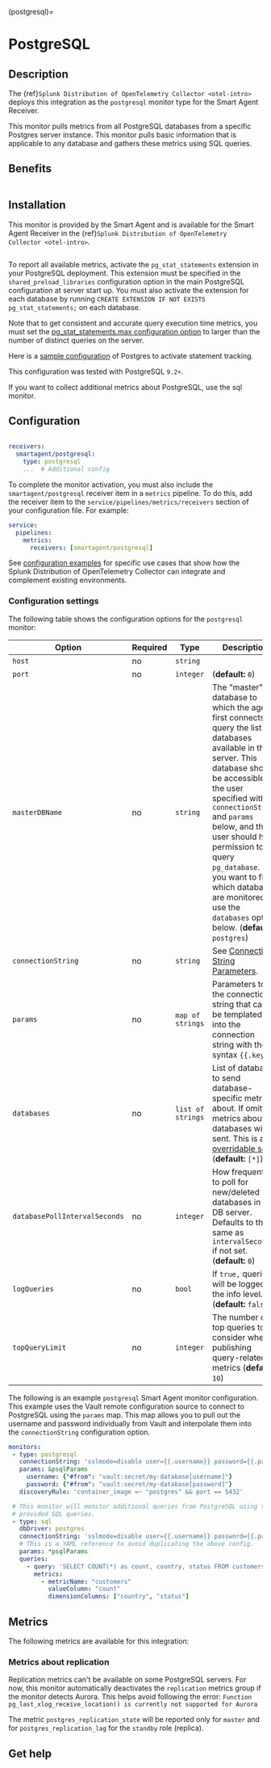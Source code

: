 (postgresql)=

# PostgreSQL

<meta name="description" content="Use this Splunk Observability Cloud integration for the PostgreSQL monitor. See benefits, install, configuration, and metrics">

## Description

The {ref}`Splunk Distribution of OpenTelemetry Collector <otel-intro>` deploys this integration as the `postgresql` monitor type for the Smart Agent Receiver.

This monitor pulls metrics from all PostgreSQL databases from a specific Postgres server instance. This monitor pulls basic information that is applicable to any database and gathers these metrics using SQL queries.


## Benefits

```{include} /_includes/benefits.md

```

## Installation

This monitor is provided by the Smart Agent and is available for the Smart Agent Receiver in the {ref}`Splunk Distribution of OpenTelemetry Collector <otel-intro>`.

```{include} /_includes/collector-installation-linux.md

```

To report all available metrics, activate the `pg_stat_statements` extension in your PostgreSQL deployment. This extension must be specified in the `shared_preload_libraries` configuration option in the main PostgreSQL configuration at server start up. You must also activate the extension for each database by running `CREATE EXTENSION IF NOT EXISTS pg_stat_statements;` on each database.

Note that to get consistent and accurate query execution time metrics, you must set the [pg_stat_statements.max configuration option](https://www.postgresql.org/docs/9.3/pgstatstatements.html#AEN160631) to larger than the number of distinct queries on the server.

Here is a [sample configuration](https://www.postgresql.org/docs/9.3/pgstatstatements.html#AEN160631) of Postgres to activate statement tracking.

This configuration was tested with PostgreSQL `9.2+`.

If you want to collect additional metrics about PostgreSQL, use the sql monitor.


## Configuration

```{include} /_includes/configuration.md
```

```yaml
receivers:
  smartagent/postgresql:
    type: postgresql
    ...  # Additional config
```

To complete the monitor activation, you must also include the `smartagent/postgresql` receiver item in a `metrics` pipeline. To do this, add the receiver item to the ``service/pipelines/metrics/receivers`` section of your configuration file. For example:

```yaml
service:
  pipelines:
    metrics:
      receivers: [smartagent/postgresql]
```

See <a href="https://github.com/signalfx/splunk-otel-collector/tree/main/examples" target="_blank">configuration examples</a> for specific use cases that show how the Splunk Distribution of OpenTelemetry Collector can integrate and complement existing environments.

### Configuration settings

The following table shows the configuration options for the `postgresql` monitor:

| Option | Required | Type | Description |
| --- | --- | --- | --- |
| `host` | no | `string` |  |
| `port` | no | `integer` |  (**default:** `0`) |
| `masterDBName` | no | `string` | The "master" database to which the agent first connects to query the list of databases available in the server.  This database should be accessible to the user specified with `connectionString` and `params` below, and that user should have permission to query `pg_database`.  If you want to filter which databases are monitored, use the `databases` option below. (**default:** `postgres`) |
| `connectionString` | no | `string` | See [Connection String Parameters](https://godoc.org/github.com/lib/pq#hdr-Connection_String_Parameters). |
| `params` | no | `map of strings` | Parameters to the connection string that can be templated into the connection string with the syntax `{{.key}}`. |
| `databases` | no | `list of strings` | List of databases to send database-specific metrics about. If omitted, metrics about all databases will be sent.  This is an [overridable set](https://docs.splunk.com/Observability/gdi/smart-agent/smart-agent-resources.html#filtering-data-using-the-smart-agent). (**default:** `[*]`) |
| `databasePollIntervalSeconds` | no | `integer` | How frequently to poll for new/deleted databases in the DB server. Defaults to the same as `intervalSeconds` if not set. (**default:** `0`) |
| `logQueries` | no | `bool` | If `true,` queries will be logged at the info level. (**default:** `false`) |
| `topQueryLimit` | no | `integer` | The number of top queries to consider when publishing query-related metrics (**default:** `10`) |


The following is an example `postgresql` Smart Agent monitor configuration. This example uses the Vault remote configuration source to connect to PostgreSQL using the `params` map. This map allows you to pull out the username and password individually from Vault and interpolate them into the `connectionString` configuration option.

```yaml
monitors:
 - type: postgresql
   connectionString: 'sslmode=disable user={{.username}} password={{.password}}'
   params: &psqlParams
     username: {"#from": "vault:secret/my-database[username]"}
     password: {"#from": "vault:secret/my-database[password]"}
   discoveryRule: 'container_image =~ "postgres" && port == 5432'

 # This monitor will monitor additional queries from PostgreSQL using the
 # provided SQL queries.
 - type: sql
   dbDriver: postgres
   connectionString: 'sslmode=disable user={{.username}} password={{.password}}'
   # This is a YAML reference to avoid duplicating the above config.
   params: *psqlParams
   queries:
     - query: 'SELECT COUNT(*) as count, country, status FROM customers GROUP BY country, status;'
       metrics:
         - metricName: "customers"
           valueColumn: "count"
           dimensionColumns: ["country", "status"]
```


## Metrics

The following metrics are available for this integration:

<div class="metrics-yaml" url="https://raw.githubusercontent.com/signalfx/integrations/main/postgresql/metrics.yaml"></div>


### Metrics about replication

Replication metrics can't be available on some PostgreSQL servers. For now, this monitor automatically deactivates the `replication` metrics group if the monitor detects Aurora. This helps avoid following the error: `Function pg_last_xlog_receive_location() is currently not supported for Aurora`

The metric `postgres_replication_state` will be reported only for `master` and for `postgres_replication_lag` for the `standby` role (replica).

## Get help

```{include} /_includes/troubleshooting.md
```
